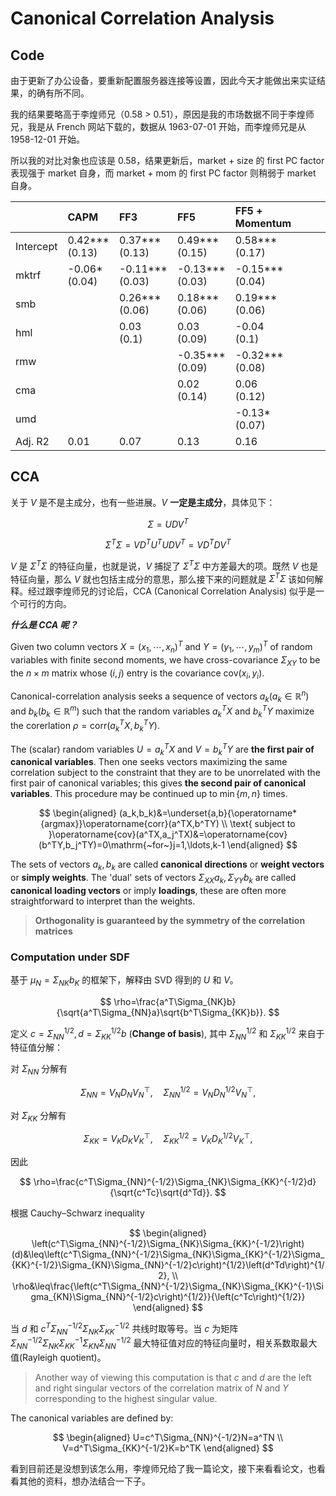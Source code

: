 # Canonical Correlation Analysis

## Code

由于更新了办公设备，要重新配置服务器连接等设置，因此今天才能做出来实证结果，的确有所不同。

我的结果要略高于李煌师兄（0.58 > 0.51），原因是我的市场数据不同于李煌师兄，我是从 French 网站下载的，数据从 1963-07-01 开始，而李煌师兄是从 1958-12-01 开始。

所以我的对比对象也应该是 0.58，结果更新后，market + size 的 first PC factor 表现强于 market 自身，而 market + mom 的 first PC factor 则稍弱于 market 自身。

<div class = 'centertable'>


|           | CAPM              | FF3                | FF5                | FF5 + Momentum     |
|:----------|:------------------|:-------------------|:-------------------|:-------------------|
| Intercept | 0.42***<br>(0.13) | 0.37***<br>(0.13)  | 0.49***<br>(0.15)  | 0.58***<br>(0.17)  |
| mktrf     | -0.06*<br>(0.04)  | -0.11***<br>(0.03) | -0.13***<br>(0.03) | -0.15***<br>(0.04) |
| smb       |                 | 0.26***<br>(0.06)  | 0.18***<br>(0.06)  | 0.19***<br>(0.06)  |
| hml       |                 | 0.03<br>(0.1)      | 0.03<br>(0.09)     | -0.04<br>(0.1)     |
| rmw       |                 |                  | -0.35***<br>(0.09) | -0.32***<br>(0.08) |
| cma       |                 |                  | 0.02<br>(0.14)     | 0.06<br>(0.12)     |
| umd       |                 |                  |                  | -0.13*<br>(0.07)   |
| Adj. R2   | 0.01              | 0.07               | 0.13               | 0.16               |

</div>

## CCA

关于 $V$ 是不是主成分，也有一些进展。$V$ **一定是主成分**，具体见下：

$$
\Sigma = UDV^T
$$

$$
\Sigma^T \Sigma = VD^TU^T U DV^T = VD^TDV^T
$$

$V$ 是 $\Sigma^T \Sigma$ 的特征向量，也就是说，$V$ 捕捉了 $\Sigma^T \Sigma$ 中方差最大的项。既然 $V$ 也是特征向量，那么 $V$ 就也包括主成分的意思，那么接下来的问题就是 $\Sigma^T \Sigma$ 该如何解释。经过跟李煌师兄的讨论后，CCA (Canonical Correlation Analysis) 似乎是一个可行的方向。

***什么是 CCA 呢？***

Given two column vectors $X = (x_1,\cdots,x_n)^T$ and $Y = (y_1,\cdots,y_m)^T$ of random variables with finite second moments, we have cross-covariance $\Sigma_{XY}$ to be the $n \times m$ matrix whose $(i,j)$ entry is the covariance $\text{cov}(x_i,y_i)$. 

Canonical-correlation analysis seeks a sequence of vectors $a_k (a_k \in \mathbb{R}^n)$ and $b_k (b_k \in \mathbb{R}^m)$ such that the random variables $a_k^T X$ and $b_k^T Y$ maximize the corerlation $\rho = \text{corr}(a_k^TX,b_k^TY)$.

The (scalar) random variables $U = a_k^T X$ and $V = b_k^TY$ are **the first pair of canonical variables**. Then one seeks vectors maximizing the same correlation subject to the constraint that they are to be unorrelated with the first pair of canonical variables; this gives **the second pair of canonical variables**. This procedure may be continued up to $\min\{m,n\}$ times.

$$
\begin{aligned}
(a_k,b_k)&=\underset{a,b}{\operatorname*{argmax}}\operatorname{corr}(a^TX,b^TY) \\
\text{ subject to }\operatorname{cov}(a^TX,a_j^TX)&=\operatorname{cov}(b^TY,b_j^TY)=0\mathrm{~for~}j=1,\ldots,k-1
\end{aligned}
$$

The sets of vectors $a_k,b_k$ are called **canonical directions** or **weight vectors** or **simply weights**. The 'dual' sets of vectors $\Sigma_{XX}a_k,\Sigma_{YY}b_k$ are called **canonical loading vectors** or imply **loadings**, these are often more straightforward to interpret than the weights.

> **Orthogonality is guaranteed by the symmetry of the correlation matrices**

### Computation under SDF

基于 $\mu_N = \Sigma_{NK} b_K$ 的框架下，解释由 SVD 得到的 $U$ 和 $V$。

$$
\rho=\frac{a^T\Sigma_{NK}b}{\sqrt{a^T\Sigma_{NN}a}\sqrt{b^T\Sigma_{KK}b}}.
$$

定义 $c = \Sigma_{NN}^{1/2},d = \Sigma_{KK}^{1/2}b$ (**Change of basis**), 其中 $\Sigma_{NN}^{1/2}$ 和 $\Sigma_{KK}^{1/2}$ 来自于特征值分解：

对 $\Sigma_{NN}$ 分解有

$$
\Sigma_{NN} = V_ND_NV_N^\top,\quad \Sigma_{NN}^{1/2}=V_ND_N^{1/2}V_N^\top,
$$

对 $\Sigma_{KK}$ 分解有

$$
\Sigma_{KK} = V_KD_KV_K^\top,\quad \Sigma_{KK}^{1/2}=V_KD_K^{1/2}V_K^\top,
$$

因此

$$
\rho=\frac{c^T\Sigma_{NN}^{-1/2}\Sigma_{NK}\Sigma_{KK}^{-1/2}d}{\sqrt{c^Tc}\sqrt{d^Td}}.
$$

根据 Cauchy–Schwarz inequality

$$
\begin{aligned}
    \left(c^T\Sigma_{NN}^{-1/2}\Sigma_{NK}\Sigma_{KK}^{-1/2}\right)(d)&\leq\left(c^T\Sigma_{NN}^{-1/2}\Sigma_{NK}\Sigma_{KK}^{-1/2}\Sigma_{KK}^{-1/2}\Sigma_{KN}\Sigma_{NN}^{-1/2}c\right)^{1/2}\left(d^Td\right)^{1/2}, \\
    \rho&\leq\frac{\left(c^T\Sigma_{NN}^{-1/2}\Sigma_{NK}\Sigma_{KK}^{-1}\Sigma_{KN}\Sigma_{NN}^{-1/2}c\right)^{1/2}}{\left(c^Tc\right)^{1/2}}
\end{aligned}
$$

当 $d$ 和 $c^T\Sigma_{NN}^{-1/2}\Sigma_{NK}\Sigma_{KK}^{-1/2}$ 共线时取等号。当 $c$ 为矩阵 $\Sigma_{NN}^{-1/2}\Sigma_{NK}\Sigma_{KK}^{-1}\Sigma_{KN}\Sigma_{NN}^{-1/2}$ 最大特征值对应的特征向量时，相关系数取最大值(Rayleigh quotient)。

> Another way of viewing this computation is that $c$ and $d$ are the left and right singular vectors of the correlation matrix of $N$ and $Y$ corresponding to the highest singular value.

The canonical variables are defined by:

$$
\begin{aligned}
U=c^T\Sigma_{NN}^{-1/2}N=a^TN \\
V=d^T\Sigma_{KK}^{-1/2}K=b^TK
\end{aligned}
$$

看到目前还是没想到该怎么用，李煌师兄给了我一篇论文，接下来看看论文，也看看其他的资料，想办法结合一下子。



